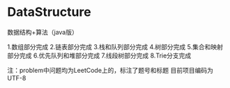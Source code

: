 # DataStructure
数据结构+算法（java版）

1.数组部分完成
2.链表部分完成
3.栈和队列部分完成
4.树部分完成
5.集合和映射部分完成
6.优先队列和堆部分完成
7.线段树部分完成
8.Trie分支完成

注：problem中问题均为LeetCode上的，标注了题号和标题
目前项目编码为UTF-8
